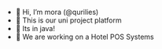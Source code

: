 - 👋 Hi, I’m mora (@qurilies)
- 👀 This is our uni project platform
- 🌱 Its in java!
- 💞️ We are working on a Hotel POS Systems

<!---
qurilies/qurilies is a ✨ special ✨ repository because its `README.md` (this file) appears on your GitHub profile.
You can click the Preview link to take a look at your changes.
--->

